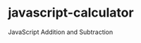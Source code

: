 # javascript-calculator
JavaScript Addition and Subtraction
<body>
		<p id="demo"></p>
	<script>
		var num1= prompt("Enter the first number :");
		var num2= prompt("Enter the second number:");

		num1= parseInt(num1, 10);
		num2= parseInt(num2, 10);
		var sum, sub,mul, div, rem;
		   sum= num1+num2;
		document.write(num1+ "+" +num2+ "="+sum+"<br>");
		   sub= num1-num2;
		document.write(num1+ "-" +num2+ "="+sub+"<br>");
		   mul= num1*num2;
		document.write(num1+ "*" +num2+ "="+mul+"<br>");
		   div= num1/num2;
		document.write(num1+ "/" +num2+ "="+div+"<br>");
		   rem= num1%num2;
		document.write(num1+ "%" +num2+ "="+rem);
		/*sub= num1-num2;
		document.getElementById("demo").innerHTML= ("subtraction :" +sub);*/

	</script>
	</body>
